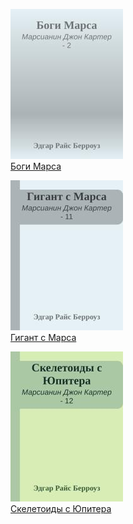 ![](Боги%20Марса.jpg)  
[Боги Марса](Боги%20Марса.md)

![](Гигант%20с%20Марса.jpg)  
[Гигант с Марса](Гигант%20с%20Марса.md)

![](Скелетоиды%20с%20Юпитера.jpg)  
[Скелетоиды с Юпитера](Скелетоиды%20с%20Юпитера.md)
